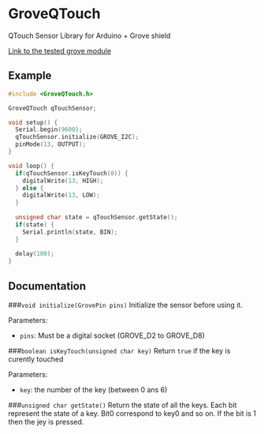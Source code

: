 # GroveQTouch
QTouch Sensor Library for Arduino + Grove shield

[Link to the tested grove module](http://wiki.seeed.cc/Grove-Q_Touch_Sensor/)

## Example
```c++
#include <GroveQTouch.h>

GroveQTouch qTouchSensor;

void setup() {
  Serial.begin(9600);
  qTouchSensor.initialize(GROVE_I2C);
  pinMode(13, OUTPUT);
}

void loop() {
  if(qTouchSensor.isKeyTouch(0)) {
    digitalWrite(13, HIGH);
  } else {
    digitalWrite(13, LOW);
  }
  
  unsigned char state = qTouchSensor.getState();
  if(state) {
    Serial.println(state, BIN);
  }
  
  delay(100);
}
```

## Documentation

###`void initialize(GrovePin pins)`
Initialize the sensor before using it.

Parameters:
- `pins`: Must be a digital socket (GROVE_D2 to GROVE_D8)

###`boolean isKeyTouch(unsigned char key)`
Return `true` if the key is curently touched

Parameters:
- `key`: the number of the key (between 0 ans 6)

###`unsigned char getState()`
Return the state of all the keys. Each bit represent the state of a key. Bit0 correspond to key0 and so on. If the bit is 1 then the jey is pressed.